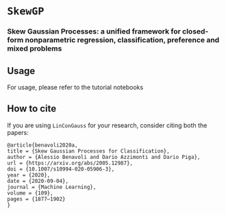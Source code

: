 # `SkewGP`
### Skew Gaussian Processes:  a unified framework for closed-form nonparametric regression, classification, preference and mixed problems 


## Usage
For usage, please refer to the tutorial notebooks

## How to cite
If you are using `LinConGauss` for your research, consider citing both the papers: 
```
@article{benavoli2020a,
title = {Skew Gaussian Processes for Classification},
author = {Alessio Benavoli and Dario Azzimonti and Dario Piga},
url = {https://arxiv.org/abs/2005.12987},
doi = {10.1007/s10994-020-05906-3},
year = {2020},
date = {2020-09-04},
journal = {Machine Learning},
volume = {109},
pages = {1877–1902}
}
```

